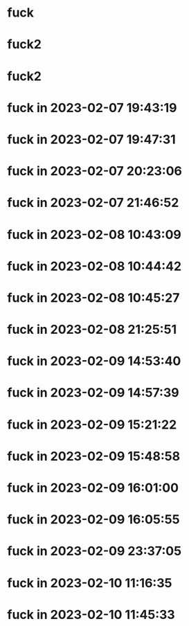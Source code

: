 # fuck
# fuck2 
# fuck2 
# fuck in 2023-02-07 19:43:19
# fuck in 2023-02-07 19:47:31
# fuck in 2023-02-07 20:23:06
# fuck in 2023-02-07 21:46:52
# fuck in 2023-02-08 10:43:09
# fuck in 2023-02-08 10:44:42
# fuck in 2023-02-08 10:45:27
# fuck in 2023-02-08 21:25:51
# fuck in 2023-02-09 14:53:40
# fuck in 2023-02-09 14:57:39
# fuck in 2023-02-09 15:21:22
# fuck in 2023-02-09 15:48:58
# fuck in 2023-02-09 16:01:00
# fuck in 2023-02-09 16:05:55
# fuck in 2023-02-09 23:37:05
# fuck in 2023-02-10 11:16:35
# fuck in 2023-02-10 11:45:33
